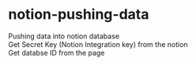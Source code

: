 # notion-pushing-data

Pushing data into notion database\
Get Secret Key (Notion Integration key) from the notion\
Get databse ID from the page
